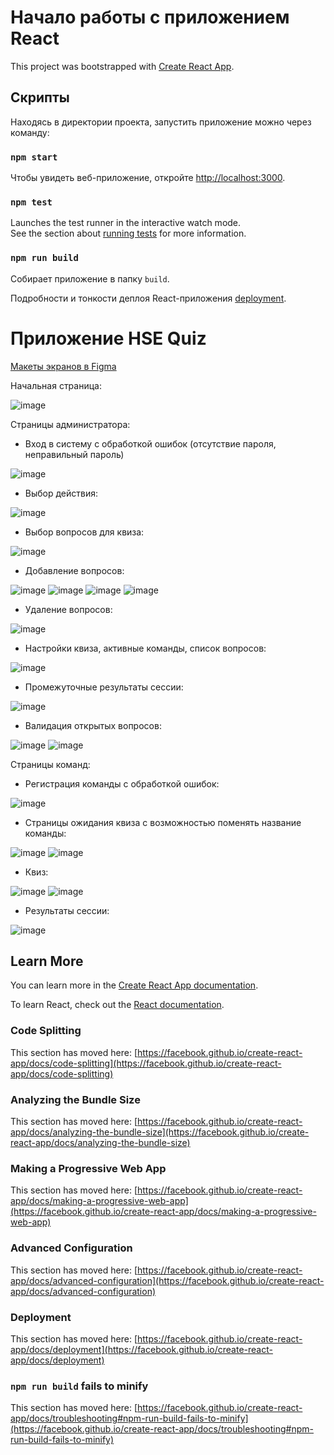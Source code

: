 # Начало работы с приложением React

This project was bootstrapped with [Create React App](https://github.com/facebook/create-react-app).

## Скрипты

Находясь в директории проекта, запустить приложение можно через команду:

### `npm start`

Чтобы увидеть веб-приложение, откройте [http://localhost:3000](http://localhost:3000).

### `npm test`

Launches the test runner in the interactive watch mode.\
See the section about [running tests](https://facebook.github.io/create-react-app/docs/running-tests) for more information.

### `npm run build`

Собирает приложение в папку `build`.

Подробности и тонкости деплоя React-приложения [deployment](https://facebook.github.io/create-react-app/docs/deployment).


# Приложение HSE Quiz

[Макеты экранов в Figma](https://www.figma.com/file/R23bD2whEq2W1HjusrWsMr/Quiz-service?node-id=1317-3&t=oqqgiOOW8RAgJiVW-0)


Начальная страница:

![image](https://github.com/sal-ram/quiz-service-project/assets/63335416/1e406b4f-7e5b-4ee3-9078-04fed486581a)



Страницы администратора:

- Вход в систему с обработкой ошибок (отсутствие пароля, неправильный пароль)

![image](https://github.com/sal-ram/quiz-service-project/assets/63335416/2751b95c-cd8c-4d27-a9c4-ea9f4d929189)


- Выбор действия:

![image](https://github.com/sal-ram/quiz-service-project/assets/63335416/779d9c77-bd5b-414d-b1b0-811bdfab4a3c)


- Выбор вопросов для квиза:

![image](https://github.com/sal-ram/quiz-service-project/assets/63335416/0a0d8843-fdd2-4554-a9bb-0518a2982da2)


- Добавление вопросов:

![image](https://github.com/sal-ram/quiz-service-project/assets/63335416/59052371-ce80-437e-8fcd-2a2eceab75e9)
![image](https://github.com/sal-ram/quiz-service-project/assets/63335416/55bc6ea1-6228-4373-8407-25160628e03a)
![image](https://github.com/sal-ram/quiz-service-project/assets/63335416/fe2ef5e1-e1de-4670-800a-0cae14946e53)
![image](https://github.com/sal-ram/quiz-service-project/assets/63335416/fea9e050-4e86-4137-912b-4bbd739785b0)


- Удаление вопросов:

![image](https://github.com/sal-ram/quiz-service-project/assets/63335416/68679dfb-44f5-4742-b8a6-ae0115a82f9a)


- Настройки квиза, активные команды, список вопросов:

![image](https://github.com/sal-ram/quiz-service-project/assets/63335416/39572f1f-b0ff-4f0f-83d1-12f1d87ec923)


- Промежуточные результаты сессии:

![image](https://github.com/sal-ram/quiz-service-project/assets/63335416/6ee79f9d-e281-4f3c-92e5-a9d1d4383466)


- Валидация открытых вопросов:

![image](https://github.com/sal-ram/quiz-service-project/assets/63335416/25ce1180-031f-4dda-9ce0-88d452d84556)
![image](https://github.com/sal-ram/quiz-service-project/assets/63335416/fe26b58e-95c1-401a-9140-4e5147d4b1bd)



Страницы команд:

- Регистрация команды с обработкой ошибок:

![image](https://github.com/sal-ram/quiz-service-project/assets/63335416/08d26991-164a-4f29-9157-a8aa7fd7d9ab)


- Страницы ожидания квиза с возможностью поменять название команды:

![image](https://github.com/sal-ram/quiz-service-project/assets/63335416/e9a48c67-9070-43cf-865a-bee59f5f3277)
![image](https://github.com/sal-ram/quiz-service-project/assets/63335416/135811ca-6490-4f4b-88f8-758845735d64)


- Квиз:

![image](https://github.com/sal-ram/quiz-service-project/assets/63335416/9ab09558-0d03-46ba-9620-2ef75321a9c1)
![image](https://github.com/sal-ram/quiz-service-project/assets/63335416/056373f0-750c-4e27-897b-8b99abe3b3e8)


- Результаты сессии:

![image](https://github.com/sal-ram/quiz-service-project/assets/63335416/9d76036a-bc11-40e4-930c-54acacd28c3b)



## Learn More

You can learn more in the [Create React App documentation](https://facebook.github.io/create-react-app/docs/getting-started).

To learn React, check out the [React documentation](https://reactjs.org/).

### Code Splitting

This section has moved here: [https://facebook.github.io/create-react-app/docs/code-splitting](https://facebook.github.io/create-react-app/docs/code-splitting)

### Analyzing the Bundle Size

This section has moved here: [https://facebook.github.io/create-react-app/docs/analyzing-the-bundle-size](https://facebook.github.io/create-react-app/docs/analyzing-the-bundle-size)

### Making a Progressive Web App

This section has moved here: [https://facebook.github.io/create-react-app/docs/making-a-progressive-web-app](https://facebook.github.io/create-react-app/docs/making-a-progressive-web-app)

### Advanced Configuration

This section has moved here: [https://facebook.github.io/create-react-app/docs/advanced-configuration](https://facebook.github.io/create-react-app/docs/advanced-configuration)

### Deployment

This section has moved here: [https://facebook.github.io/create-react-app/docs/deployment](https://facebook.github.io/create-react-app/docs/deployment)

### `npm run build` fails to minify

This section has moved here: [https://facebook.github.io/create-react-app/docs/troubleshooting#npm-run-build-fails-to-minify](https://facebook.github.io/create-react-app/docs/troubleshooting#npm-run-build-fails-to-minify)
